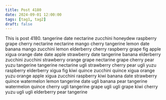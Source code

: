 ```yaml
---
title: Post 4180
date: 2024-09-01 12:00:00
tags: [tag1, tag2]
draft: false
---
```

This is post 4180.
tangerine
date
nectarine
zucchini
honeydew
raspberry
grape
cherry
nectarine
nectarine
mango
cherry
tangerine
lemon
date
banana
mango
zucchini
lemon
elderberry
cherry
raspberry
grape
fig
apple
xigua
orange
date
date
apple
strawberry
date
tangerine
banana
elderberry
zucchini
zucchini
strawberry
orange
grape
nectarine
grape
cherry
pear
yuzu
tangerine
tangerine
nectarine
ugli
strawberry
cherry
pear
ugli
yuzu
raspberry
elderberry
xigua
fig
kiwi
quince
zucchini
quince
xigua
orange
yuzu
orange
apple
xigua
zucchini
raspberry
kiwi
banana
date
strawberry
quince
watermelon
lemon
tangerine
date
ugli
banana
pear
tangerine
watermelon
quince
cherry
ugli
tangerine
grape
ugli
ugli
grape
kiwi
cherry
yuzu
ugli
ugli
elderberry
pear
tangerine
